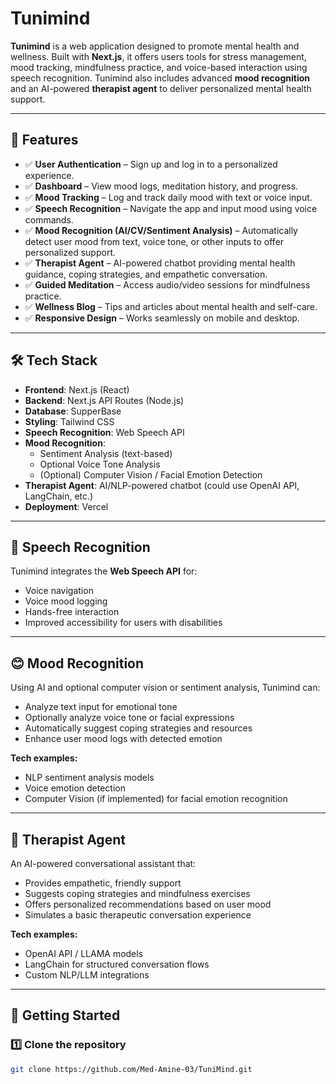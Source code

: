 # Tunimind

**Tunimind** is a web application designed to promote mental health and wellness. Built with **Next.js**, it offers users tools for stress management, mood tracking, mindfulness practice, and voice-based interaction using speech recognition. Tunimind also includes advanced **mood recognition** and an AI-powered **therapist agent** to deliver personalized mental health support.

---

## 🌿 Features

- ✅ **User Authentication** – Sign up and log in to a personalized experience.
- ✅ **Dashboard** – View mood logs, meditation history, and progress.
- ✅ **Mood Tracking** – Log and track daily mood with text or voice input.
- ✅ **Speech Recognition** – Navigate the app and input mood using voice commands.
- ✅ **Mood Recognition (AI/CV/Sentiment Analysis)** – Automatically detect user mood from text, voice tone, or other inputs to offer personalized support.
- ✅ **Therapist Agent** – AI-powered chatbot providing mental health guidance, coping strategies, and empathetic conversation.
- ✅ **Guided Meditation** – Access audio/video sessions for mindfulness practice.
- ✅ **Wellness Blog** – Tips and articles about mental health and self-care.
- ✅ **Responsive Design** – Works seamlessly on mobile and desktop.

---

## 🛠️ Tech Stack

- **Frontend**: Next.js (React)
- **Backend**: Next.js API Routes (Node.js)
- **Database**: SupperBase
- **Styling**: Tailwind CSS
- **Speech Recognition**: Web Speech API
- **Mood Recognition**:
  - Sentiment Analysis (text-based)
  - Optional Voice Tone Analysis
  - (Optional) Computer Vision / Facial Emotion Detection
- **Therapist Agent**: AI/NLP-powered chatbot (could use OpenAI API, LangChain, etc.)
- **Deployment**: Vercel

---

## 🎤 Speech Recognition

Tunimind integrates the **Web Speech API** for:

- Voice navigation
- Voice mood logging
- Hands-free interaction
- Improved accessibility for users with disabilities

---

## 😊 Mood Recognition

Using AI and optional computer vision or sentiment analysis, Tunimind can:

- Analyze text input for emotional tone
- Optionally analyze voice tone or facial expressions
- Automatically suggest coping strategies and resources
- Enhance user mood logs with detected emotion

**Tech examples:**
- NLP sentiment analysis models
- Voice emotion detection
- Computer Vision (if implemented) for facial emotion recognition

---

## 🧠 Therapist Agent

An AI-powered conversational assistant that:

- Provides empathetic, friendly support
- Suggests coping strategies and mindfulness exercises
- Offers personalized recommendations based on user mood
- Simulates a basic therapeutic conversation experience

**Tech examples:**
- OpenAI API / LLAMA models
- LangChain for structured conversation flows
- Custom NLP/LLM integrations

---

## 🚀 Getting Started

### 1️⃣ Clone the repository
```bash
git clone https://github.com/Med-Amine-03/TuniMind.git
